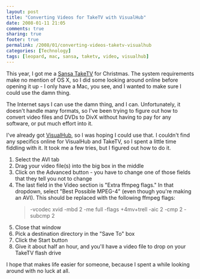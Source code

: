```yaml
---
layout: post
title: "Converting Videos for TakeTV with VisualHub"
date: 2008-01-11 21:05
comments: true
sharing: true
footer: true
permalink: /2008/01/converting-videos-taketv-visualhub
categories: [Technology]
tags: [leopard, mac, sansa, taketv, video, visualhub]
---
```

<p>This year, I got me a <a href="http://take.tv/" target="_blank">Sansa TakeTV</a> for Christmas.  The system requirements make no mention of OS X, so I did some looking around online before opening it up - I only have a Mac, you see, and I wanted to make sure I could use the damn thing.</p>

<p>The Internet says I can use the damn thing, and I can.  Unfortunately, it doesn't handle many formats, so I've been trying to figure out how to convert video files and DVDs to DivX without having to pay for any software, or put much effort into it.</p>

<p>I've already got <a href="http://www.techspansion.com/visualhub/" target="_blank">VisualHub</a>, so I was hoping I could use that.  I couldn't find any specifics online for VisualHub and TakeTV, so I spent a little time fiddling with it.  It took me a few tries, but I figured out how to do it.</p>

<ol>
<li>Select the AVI tab</li>
<li>Drag your video file(s) into the big box in the middle</li>
<li>Click on the Advanced button - you have to change one of those fields that they tell you not to change</li>
<li>The last field in the Video section is "Extra ffmpeg flags."  In that dropdown, select "Best Possible MPEG-4" (even though you're making an AVI).  This should be replaced with the following ffmpeg flags:</li>

<blockquote><p>-vcodec xvid -mbd 2 -me full -flags +4mv+trell -aic 2 -cmp 2 -subcmp 2</p></blockquote>

<li>Close that window</li>
<li>Pick a destination directory in the "Save To" box</li>
<li>Click the Start button</li>
<li>Give it about half an hour, and you'll have a video file to drop on your TakeTV flash drive</li>
</ol>

<p>I hope that makes life easier for someone, because I spent a while looking around with no luck at all.</p>
